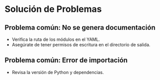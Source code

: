 # Solución de Problemas

## Problema común: No se genera documentación

- Verifica la ruta de los módulos en el YAML.
- Asegúrate de tener permisos de escritura en el directorio de salida.

## Problema común: Error de importación

- Revisa la versión de Python y dependencias.
